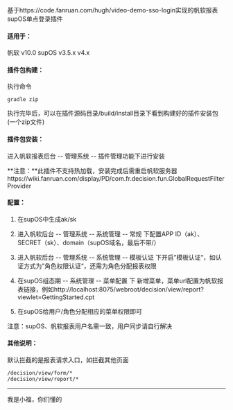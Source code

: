 基于https://code.fanruan.com/hugh/video-demo-sso-login实现的帆软报表supOS单点登录插件

#### 适用于：

帆软 v10.0
supOS v3.5.x v4.x



#### 插件包构建：

执行命令

```shell
gradle zip 
```

执行完毕后，可以在插件源码目录/build/install目录下看到构建好的插件安装包(一个zip文件)



#### 插件包安装：

进入帆软报表后台 -- 管理系统 -- 插件管理功能下进行安装

**注意：**此插件不支持热加载，安装完成后需重启帆软服务器https://wiki.fanruan.com/display/PD/com.fr.decision.fun.GlobalRequestFilterProvider



#### 配置：

1. 在supOS中生成ak/sk
2. 进入帆软后台 -- 管理系统 -- 系统管理 -- 常规 下配置APP ID（ak）、SECRET（sk）、domain（supOS域名，最后不带/）
3. 进入帆软后台 -- 管理系统 -- 系统管理  -- 模板认证 下开启”模板认证“，如认证方式为”角色权限认证“，还需为角色分配报表权限
3. 在supOS组态期 -- 系统管理 -- 菜单配置 下 新增菜单，菜单url配置为帆软报表链接，例如http://localhost:8075/webroot/decision/view/report?viewlet=GettingStarted.cpt

4. 在supOS给用户/角色分配相应的菜单权限即可

注意：supOS、帆软报表用户名需一致，用户同步请自行解决



#### 其他说明：

   默认拦截的是报表请求入口，如拦截其他页面

   ```
   /decision/view/form/*
   /decision/view/report/*
   ```









------


我是小福，你们懂的